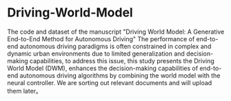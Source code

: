 # Driving-World-Model
The code and dataset of the manuscript "Driving World Model: A Generative End-to-End Method for Autonomous Driving"
The performance of end-to-end autonomous driving paradigms is often constrained in complex and dynamic urban environments due to limited generalization and decision-making capabilities,
to address this issue, this study presents the Driving World Model (DWM), enhances the decision-making capabilities of end-to-end autonomous driving algorithms by combining the world model with the neural controller.
We are sorting out relevant documents and will upload them later。
